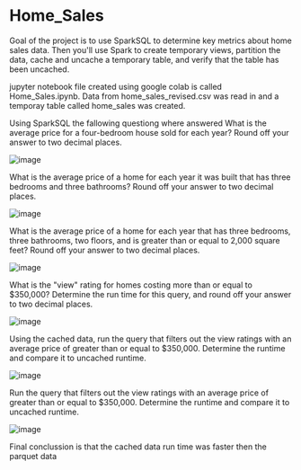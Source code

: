 # Home_Sales

Goal of the project is to use SparkSQL to determine key metrics about home sales data. Then you'll use Spark to create temporary views, partition the data, cache and uncache a temporary table, and verify that the table has been uncached.

jupyter notebook file created using google colab is called Home_Sales.ipynb.
Data from home_sales_revised.csv was read in and a temporay table called home_sales was created.

Using SparkSQL the fallowing questiong where answered
What is the average price for a four-bedroom house sold for each year? Round off your answer to two decimal places.

![image](https://github.com/Tsmoore002900/Home_Sales/assets/119066378/2629b2bc-6698-4b10-8498-7ffd66f61dad)

What is the average price of a home for each year it was built that has three bedrooms and three bathrooms? Round off your answer to two decimal places.

![image](https://github.com/Tsmoore002900/Home_Sales/assets/119066378/82be06c3-2dd2-46dd-bc3c-92c44fd79cbb)

What is the average price of a home for each year that has three bedrooms, three bathrooms, two floors, and is greater than or equal to 2,000 square feet? Round off your answer to two decimal places.

![image](https://github.com/Tsmoore002900/Home_Sales/assets/119066378/fe4040a5-6e99-44b1-9eca-3727723236af)

What is the "view" rating for homes costing more than or equal to $350,000? Determine the run time for this query, and round off your answer to two decimal places.

![image](https://github.com/Tsmoore002900/Home_Sales/assets/119066378/b5dee09d-a632-4be3-99e1-f45f2f1ddca4)


Using the cached data, run the query that filters out the view ratings with an average price of greater than or equal to $350,000. Determine the runtime and compare it to uncached runtime.

![image](https://github.com/Tsmoore002900/Home_Sales/assets/119066378/1f876968-ba8c-4eb6-9a41-e2a416460587)

Run the query that filters out the view ratings with an average price of greater than or equal to $350,000. Determine the runtime and compare it to uncached runtime.

![image](https://github.com/Tsmoore002900/Home_Sales/assets/119066378/2e38db3b-db75-4d90-bad9-5c1088809124)

Final conclussion is that the cached data run time was faster then the parquet data
